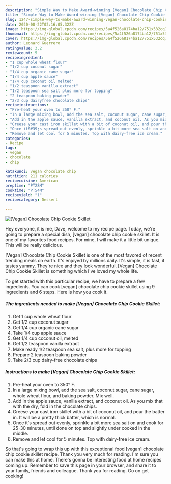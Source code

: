 ```yaml
---
description: "Simple Way to Make Award-winning [Vegan] Chocolate Chip Cookie Skillet"
title: "Simple Way to Make Award-winning [Vegan] Chocolate Chip Cookie Skillet"
slug: 1247-simple-way-to-make-award-winning-vegan-chocolate-chip-cookie-skillet
date: 2020-08-22T02:16:05.322Z
image: https://img-global.cpcdn.com/recipes/5a4f526a8174ba12/751x532cq70/vegan-chocolate-chip-cookie-skillet-recipe-main-photo.jpg
thumbnail: https://img-global.cpcdn.com/recipes/5a4f526a8174ba12/751x532cq70/vegan-chocolate-chip-cookie-skillet-recipe-main-photo.jpg
cover: https://img-global.cpcdn.com/recipes/5a4f526a8174ba12/751x532cq70/vegan-chocolate-chip-cookie-skillet-recipe-main-photo.jpg
author: Leonard Guerrero
ratingvalue: 3.2
reviewcount: 5
recipeingredient:
- "1 cup whole wheat flour"
- "1/2 cup coconut sugar"
- "1/4 cup organic cane sugar"
- "1/4 cup apple sauce"
- "1/4 cup coconut oil melted"
- "1/2 teaspoon vanilla extract"
- "1/2 teaspoon sea salt plus more for topping"
- "2 teaspoon baking powder"
- "2/3 cup dairyfree chocolate chips"
recipeinstructions:
- "Pre-heat your oven to 350° F."
- "In a large mixing bowl, add the sea salt, coconut sugar, cane sugar, whole wheat flour, and baking powder. Mix well."
- "Add in the apple sauce, vanilla extract, and coconut oil. As you mix that with the dry, fold in the chocolate chips."
- "Greese your cast iron skillet with a bit of coconut oil, and pour the batter in. It will be a pretty thick batter, which is normal."
- "Once it&#39;s spread out evenly, sprinkle a bit more sea salt on and cook for 25-30 minutes, until done on top and slightly under cooked in the middle."
- "Remove and let cool for 5 minutes. Top with dairy-free ice cream."
categories:
- Recipe
tags:
- vegan
- chocolate
- chip

katakunci: vegan chocolate chip 
nutrition: 211 calories
recipecuisine: American
preptime: "PT28M"
cooktime: "PT54M"
recipeyield: "1"
recipecategory: Dessert

---
```



![[Vegan] Chocolate Chip Cookie Skillet](https://img-global.cpcdn.com/recipes/5a4f526a8174ba12/751x532cq70/vegan-chocolate-chip-cookie-skillet-recipe-main-photo.jpg)

Hey everyone, it is me, Dave, welcome to my recipe page. Today, we're going to prepare a special dish, [vegan] chocolate chip cookie skillet. It is one of my favorites food recipes. For mine, I will make it a little bit unique. This will be really delicious.

[Vegan] Chocolate Chip Cookie Skillet is one of the most favored of recent trending meals on earth. It's enjoyed by millions daily. It's simple, it is fast, it tastes yummy. They're nice and they look wonderful. [Vegan] Chocolate Chip Cookie Skillet is something which I've loved my whole life.




To get started with this particular recipe, we have to prepare a few ingredients. You can cook [vegan] chocolate chip cookie skillet using 9 ingredients and 6 steps. Here is how you cook it.

<!--inarticleads1-->

##### The ingredients needed to make [Vegan] Chocolate Chip Cookie Skillet:

1. Get 1 cup whole wheat flour
1. Get 1/2 cup coconut sugar
1. Get 1/4 cup organic cane sugar
1. Take 1/4 cup apple sauce
1. Get 1/4 cup coconut oil, melted
1. Get 1/2 teaspoon vanilla extract
1. Make ready 1/2 teaspoon sea salt, plus more for topping
1. Prepare 2 teaspoon baking powder
1. Take 2/3 cup dairy-free chocolate chips




<!--inarticleads2-->

##### Instructions to make [Vegan] Chocolate Chip Cookie Skillet:

1. Pre-heat your oven to 350° F.
1. In a large mixing bowl, add the sea salt, coconut sugar, cane sugar, whole wheat flour, and baking powder. Mix well.
1. Add in the apple sauce, vanilla extract, and coconut oil. As you mix that with the dry, fold in the chocolate chips.
1. Greese your cast iron skillet with a bit of coconut oil, and pour the batter in. It will be a pretty thick batter, which is normal.
1. Once it&#39;s spread out evenly, sprinkle a bit more sea salt on and cook for 25-30 minutes, until done on top and slightly under cooked in the middle.
1. Remove and let cool for 5 minutes. Top with dairy-free ice cream.




So that's going to wrap this up with this exceptional food [vegan] chocolate chip cookie skillet recipe. Thank you very much for reading. I'm sure you can make this at home. There's gonna be interesting food at home recipes coming up. Remember to save this page in your browser, and share it to your family, friends and colleague. Thank you for reading. Go on get cooking!
